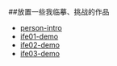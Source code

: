 ##放置一些我临摹、挑战的作品

* [person-intro](https://supertraveler-lee.github.io/My-challenge-project/模仿的网页/[1]经典的传奇.html)
* [ife01-demo](https://supertraveler-lee.github.io/My-challenge-project/ife2017/ife01[html-css]/ife1.html)
* [ife02-demo](https://supertraveler-lee.github.io/My-challenge-project/ife2017/ife02[html-css]/ife2.html)
* [ife03-demo](https://supertraveler-lee.github.io/My-challenge-project/ife2017/ife03[html-css]/ife3.html)

